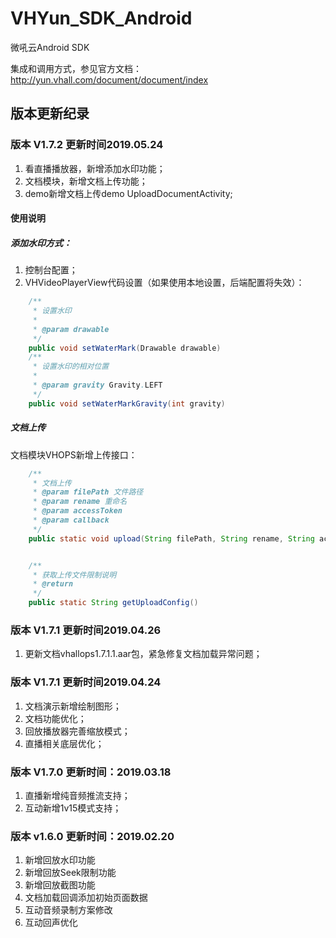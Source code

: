 # VHYun_SDK_Android
微吼云Android SDK

集成和调用方式，参见官方文档：<http://yun.vhall.com/document/document/index>

## 版本更新纪录
### 版本 V1.7.2 更新时间2019.05.24
1. 看直播播放器，新增添加水印功能；  
2. 文档模块，新增文档上传功能；
3. demo新增文档上传demo UploadDocumentActivity;  

#### 使用说明 
##### 添加水印方式：  
1. 控制台配置；  
2. VHVideoPlayerView代码设置（如果使用本地设置，后端配置将失效）：  

```Java
 	/**
     * 设置水印
     *
     * @param drawable
     */
    public void setWaterMark(Drawable drawable)
    /**
     * 设置水印的相对位置
     *
     * @param gravity Gravity.LEFT
     */
    public void setWaterMarkGravity(int gravity)

```
##### 文档上传
文档模块VHOPS新增上传接口：  
  
```Java
    /**
     * 文档上传
     * @param filePath 文件路径
     * @param rename 重命名
     * @param accessToken
     * @param callback
     */
    public static void upload(String filePath, String rename, String accessToken, final DocCallback callback)


    /**
     * 获取上传文件限制说明
     * @return
     */
    public static String getUploadConfig()
```
### 版本 V1.7.1 更新时间2019.04.26
1. 更新文档vhallops1.7.1.1.aar包，紧急修复文档加载异常问题；

### 版本 V1.7.1 更新时间2019.04.24
1. 文档演示新增绘制图形；
2. 文档功能优化；
3. 回放播放器完善缩放模式；
4. 直播相关底层优化；

### 版本 V1.7.0 更新时间：2019.03.18
1. 直播新增纯音频推流支持；
2. 互动新增1v15模式支持；

### 版本 v1.6.0 更新时间：2019.02.20
1. 新增回放水印功能
2. 新增回放Seek限制功能
3. 新增回放截图功能
4. 文档加载回调添加初始页面数据
5. 互动音频录制方案修改
6. 互动回声优化